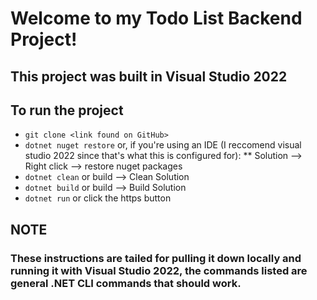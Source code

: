 # Welcome to my Todo List Backend Project!

## This project was built in Visual Studio 2022

## To run the project

* `git clone <link found on GitHub>`
* `dotnet nuget restore` or, if you're using an IDE (I reccomend visual studio 2022 since that's what this is configured for):
** Solution --> Right click --> restore nuget packages
* `dotnet clean` or build --> Clean Solution
* `dotnet build` or build --> Build Solution
* `dotnet run` or click the https button

## NOTE

### These instructions are tailed for pulling it down locally and running it with Visual Studio 2022, the commands listed are general .NET CLI commands that **should** work.

## 